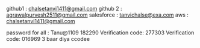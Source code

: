 github1 : chalsetanvi1411@gmail.com
github 2 : agrawalpurvesh2511@gmail.com
salesforce : tanvichalse@exa.com
aws : chalsetanvi1411@gmail.com


password for all : Tanu@1109
182290
Verification code: 277303
Verification code: 016969
3 baar diya ccodee
